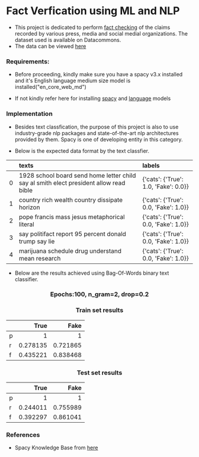 # Fact Verfication using ML and NLP
- This project is dedicated to perform [fact checking](https://www.politifact.com/article/2018/feb/12/principles-truth-o-meter-politifacts-methodology-i/) of the claims recorded by various press, media and social medial organizations. The dataset used is available on Datacommons.
- The data can be viewed [here](https://huggingface.co/datasets/datacommons_factcheck)

### Requirements:

- Before proceeding, kindly make sure you have a spacy v3.x installed and it's English language medium size model is installed("en_core_web_md")

- If not kindly refer here for installing [spacy](https://spacy.io/usage) and [language](https://spacy.io/models/en) models

### Implementation 

- Besides text classfication, the purpose of this project is also to use industry-grade nlp packages and state-of-the-art nlp architectures provided by them. Spacy is one of developing entity in this category. 

- Below is the expected data format by the text classfier. 

|    | texts                                                                                  | labels                               |
|---:|:---------------------------------------------------------------------------------------|:-------------------------------------|
|  0 | 1928 school board send home letter child say al smith elect president allow read bible | {'cats': {'True': 1.0, 'Fake': 0.0}} |
|  1 | country rich wealth country dissipate horizon                                          | {'cats': {'True': 0.0, 'Fake': 1.0}} |
|  2 | pope francis mass jesus metaphorical literal                                           | {'cats': {'True': 0.0, 'Fake': 1.0}} |
|  3 | say politifact report 95 percent donald trump say lie                                  | {'cats': {'True': 0.0, 'Fake': 1.0}} |
|  4 | marijuana schedule drug understand mean research                                       | {'cats': {'True': 0.0, 'Fake': 1.0}} |



- Below are the results achieved using Bag-Of-Words binary text classifier.

<h3><center>Epochs:100, n_gram=2, drop=0.2</center></h3>

<h3><center>Train set results</center></h3>

|    |     True |     Fake |
|:---|---------:|---------:|
| p  | 1        | 1        |
| r  | 0.278135 | 0.721865 |
| f  | 0.435221 | 0.838468 |

<h3><center>Test set results</center></h3>

|    |     True |     Fake |
|:---|---------:|---------:|
| p  | 1        | 1        |
| r  | 0.244011 | 0.755989 |
| f  | 0.392297 | 0.861041 |


### References

- Spacy Knowledge Base from [here](https://spacy.io/usage/v3-1)

